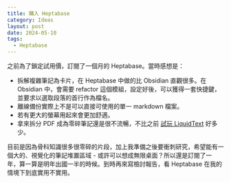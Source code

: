 ```yaml
---
title: 購入 Heptabase
category: Ideas
layout: post
date: 2024-05-10
tags:
  - Heptabase
---
```

之前為了鎖定試用價，訂閱了一個月的 Heptabase。當時感想是：

- 拆解複雜筆記為卡片，在 Heptabase 中做的比 Obsidian 直觀很多。在 Obsidian 中，會需要 refactor 這個模組，設定好後，可以獲得一套快捷鍵，並要求以選取段落的首行作為檔名。
- 離線備份實際上不是可以直接可使用的單一 markdown 檔案。
- 若有更大的螢幕用起來會更加舒適。
- 拿來拆分 PDF 成為零碎筆記還是很不流暢，不比之前 [試玩 LiquidText](https://yfwu.dev/tools/2021/07/27/liquidtext.html) 好多少。

目前是因為骨科知識很多很零碎的片段，加上我準備之後要衝刺研究，希望能有一個大的、視覺化的筆記堆置區域 - 或許可以想成無限桌面？所以還是訂閱了一年，算一算是明年出國一半的時候。到時再來寫檢討報告，看 Heptabase 在我的情境下到底實用不實用。